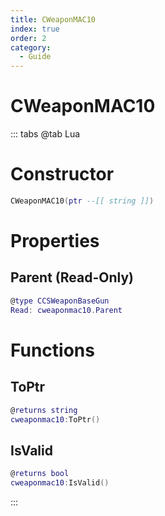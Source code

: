 ```yaml
---
title: CWeaponMAC10
index: true
order: 2
category:
  - Guide
---
```


# CWeaponMAC10

::: tabs
@tab Lua
# Constructor
```lua
CWeaponMAC10(ptr --[[ string ]])
```
# Properties
## Parent (Read-Only)
```lua
@type CCSWeaponBaseGun
Read: cweaponmac10.Parent
```
# Functions
## ToPtr
```lua
@returns string
cweaponmac10:ToPtr()
```
## IsValid
```lua
@returns bool
cweaponmac10:IsValid()
```

:::